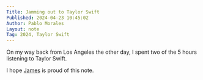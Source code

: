 ```yaml
---
Title: Jamming out to Taylor Swift
Published: 2024-04-23 10:45:02
Author: Pablo Morales
Layout: note
Tag: 2024, Taylor Swift
---
```

On my way back from Los Angeles the other day, I spent two of the 5 hours listening to Taylor Swift.



I hope [James](https://jamesg.blog/) is proud of this note.

